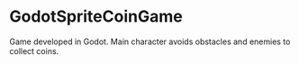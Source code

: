 # GodotSpriteCoinGame
Game developed in Godot. Main character avoids obstacles and enemies to collect coins. 
